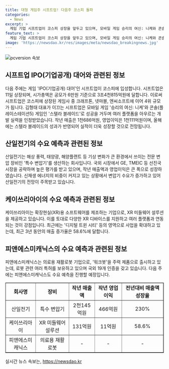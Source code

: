 ```yaml
---
title: 대형 게임주 시프트업! 다음주 코스피 돌파
categories:
  - News
excerpt: >
  게임 기업 시프트업이 코스피 상장을 앞두고 있으며, 모바일 게임 승리의 여신: 니케와 콘솔 게임 스텔라 블레이드의 흥행으로 인해 성장이 예상되고 있습니다. 또한, 특수 변압기 회사인 산일전기와 확장현실(XR)용 소프트웨어를 제공하는 케이쓰리아이, 의료용 재활로봇을 생산하는 피앤에스미캐닉스 등 3개 기업이 다음 주 수요 예측을 진행할 예정입니다. 이번 주에는 다양한 산업 분야에서의 기업 동향이 주목받을 것으로 예상됩니다.
feature_text: >
  게임 기업 시프트업이 코스피 상장을 앞두고 있으며, 모바일 게임 승리의 여신: 니케와 콘솔 게임 스텔라 블레이드의 흥행으로 인해 성장이 예상되고 있습니다. 또한, 특수 변압기 회사인 산일전기와 확장현실(XR)용 소프트웨어를 제공하는 케이쓰리아이, 의료용 재활로봇을 생산하는 피앤에스미캐닉스 등 3개 기업이 다음 주 수요 예측을 진행할 예정입니다. 이번 주에는 다양한 산업 분야에서의 기업 동향이 주목받을 것으로 예상됩니다.
image: 'https://newsdao.kr/res/images/meta/newsdao_breakingnews.jpg'
---
```


<p><img src="https://newsdao.kr/res/images/meta/newsdao_breakingnews.jpg" alt="pcversion 속보" /></p>

<h2 data-ke-size="size26">시프트업 IPO(기업공개) 대어와 관련된 정보</h2>

<p data-ke-size="size16">다음 주에는 게임 'IPO(기업공개) 대어'인 시프트업이 코스피에 입성합니다. 시프트업은 11일 상장되며, 시가총액은 공모가 6만원 기준으로 3조4천815억원에 달합니다. 이로써 시프트업은 코스피에 상장된 게임사 중 크래프톤, 넷마블, 엔씨소프트에 이어 4위 규모가 됩니다. 김형태 대표가 이끄는 시프트업은 모바일 게임 '승리의 여신: 니케'와 콘솔(플레이스테이션5) 게임인 '스텔라 블레이드'로 성공을 거두며 여러 플랫폼을 아우르는 개발 실력을 인정받았습니다. 작년 매출은 1천686억원, 영업이익은 1천111억원이며, 올해에는 스텔라 블레이드의 성과가 반영되어 실적이 더욱 성장할 것으로 전망됩니다.</p>

<h2 data-ke-size="size26">산일전기의 수요 예측과 관련된 정보</h2>

<p data-ke-size="size16">산일전기는 해상 풍력, 태양광, 해양플랜트 등 기상 변화가 큰 환경에서 쓰이는 전문 변압 장비인 '특수 변압기'를 생산하는 회사입니다. 국외 시장에서 GE, TMEIC 등 선진국 시장을 공략하며 높은 평가를 받고 있으며, 작년 매출액과 영업이익은 큰 폭으로 성장하였습니다. 신재생 에너지의 비중이 커지고 있는 상황에서 변압기 수요가 증가하고 있어 산일전기의 전망이 주목받고 있습니다.</p>

<h2 data-ke-size="size26">케이쓰리아이의 수요 예측과 관련된 정보</h2>

<p data-ke-size="size16">케이쓰리아이는 확장현실(XR)용 소프트웨어를 제조하는 기업으로, XR 미들웨어 설루션을 제공하고 있습니다. 이를 토대로 다양한 XR 디바이스를 지원하고 여러 플랫폼과 연동되는 것이 강점입니다. 최근에는 '디지털 트윈 시티' 등의 영역으로 사업을 확대하고 있는데, 최근 3년 동안의 매출 증가율은 58.6%에 달합니다.</p>

<h2 data-ke-size="size26">피앤에스미캐닉스의 수요 예측과 관련된 정보</h2>

<p data-ke-size="size16">피앤에스미캐닉스는 의료용 재활로봇 기업으로, '워크봇'을 주력 제품으로 출시하고 있는데, 로봇 관련 여러 특허를 보유하고 있으며 국외 19개 인증을 갖고 있습니다. 다음 주에는 피앤에스미캐닉스도 수요 예측을 진행할 예정입니다.</p>

<table style="width: 100%;" border="1">
<tbody>
<tr>
<td style="text-align: center; height: 17px;"><b>회사명</b></td>
<td style="text-align: center; height: 17px;"><b>장비</b></td>
<td style="text-align: center; height: 17px;"><b>작년 매출액</b></td>
<td style="text-align: center; height: 17px;"><b>작년 영업이익</b></td>
<td style="text-align: center; height: 17px;"><b>전년대비 매출액 성장율</b></td>
</tr>
<tr>
<td style="text-align: center; height: 17px;">산일전기</td>
<td style="text-align: center; height: 17px;">특수 변압기</td>
<td style="text-align: center; height: 17px;">2천145억원</td>
<td style="text-align: center; height: 17px;">466억원</td>
<td style="text-align: center; height: 17px;">230%</td>
</tr>
<tr>
<td style="text-align: center; height: 17px;">케이쓰리아이</td>
<td style="text-align: center; height: 17px;">XR 미들웨어 설루션</td>
<td style="text-align: center; height: 17px;">131억원</td>
<td style="text-align: center; height: 17px;">11억원</td>
<td style="text-align: center; height: 17px;">58.6%</td>
</tr>
<tr>
<td style="text-align: center; height: 17px;">피앤에스미캐닉스</td>
<td style="text-align: center; height: 17px;">의료용 재활로봇</td>
<td style="text-align: center; height: 17px;">-</td>
<td style="text-align: center; height: 17px;">-</td>
<td style="text-align: center; height: 17px;">-</td>
</tr>
</tbody>
</table>
실시간 뉴스 속보는, <a href="https://newsdao.kr" rel="dofollow">https://newsdao.kr</a>


